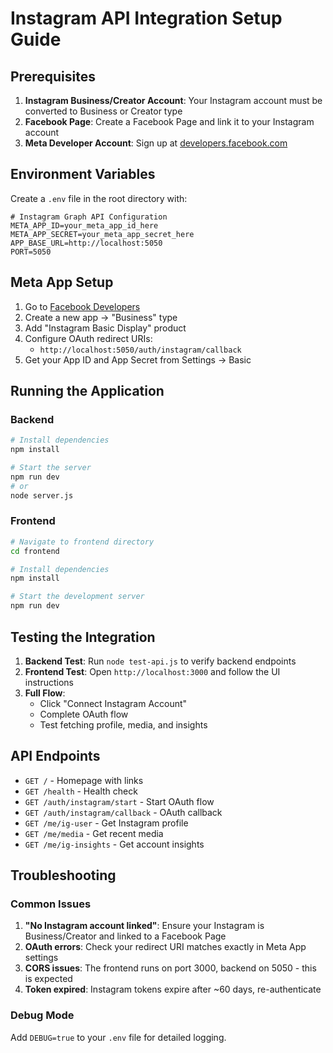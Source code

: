 # Instagram API Integration Setup Guide

## Prerequisites

1. **Instagram Business/Creator Account**: Your Instagram account must be converted to Business or Creator type
2. **Facebook Page**: Create a Facebook Page and link it to your Instagram account
3. **Meta Developer Account**: Sign up at [developers.facebook.com](https://developers.facebook.com)

## Environment Variables

Create a `.env` file in the root directory with:

```env
# Instagram Graph API Configuration
META_APP_ID=your_meta_app_id_here
META_APP_SECRET=your_meta_app_secret_here
APP_BASE_URL=http://localhost:5050
PORT=5050
```

## Meta App Setup

1. Go to [Facebook Developers](https://developers.facebook.com/apps/)
2. Create a new app → "Business" type
3. Add "Instagram Basic Display" product
4. Configure OAuth redirect URIs:
   - `http://localhost:5050/auth/instagram/callback`
5. Get your App ID and App Secret from Settings → Basic

## Running the Application

### Backend
```bash
# Install dependencies
npm install

# Start the server
npm run dev
# or
node server.js
```

### Frontend
```bash
# Navigate to frontend directory
cd frontend

# Install dependencies
npm install

# Start the development server
npm run dev
```

## Testing the Integration

1. **Backend Test**: Run `node test-api.js` to verify backend endpoints
2. **Frontend Test**: Open `http://localhost:3000` and follow the UI instructions
3. **Full Flow**: 
   - Click "Connect Instagram Account"
   - Complete OAuth flow
   - Test fetching profile, media, and insights

## API Endpoints

- `GET /` - Homepage with links
- `GET /health` - Health check
- `GET /auth/instagram/start` - Start OAuth flow
- `GET /auth/instagram/callback` - OAuth callback
- `GET /me/ig-user` - Get Instagram profile
- `GET /me/media` - Get recent media
- `GET /me/ig-insights` - Get account insights

## Troubleshooting

### Common Issues

1. **"No Instagram account linked"**: Ensure your Instagram is Business/Creator and linked to a Facebook Page
2. **OAuth errors**: Check your redirect URI matches exactly in Meta App settings
3. **CORS issues**: The frontend runs on port 3000, backend on 5050 - this is expected
4. **Token expired**: Instagram tokens expire after ~60 days, re-authenticate

### Debug Mode

Add `DEBUG=true` to your `.env` file for detailed logging.
